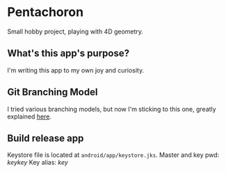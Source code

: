 # Pentachoron

Small hobby project, playing with 4D geometry.

## What's this app's purpose?

I'm writing this app to my own joy and curiosity.

## Git Branching Model

I tried various branching models, but now I'm sticking to this one,
greatly explained [here](https://nvie.com/posts/a-successful-git-branching-model/?).

## Build release app

Keystore file is located at `android/app/keystore.jks`.
Master and key pwd: *keykey*
Key alias: *key*
